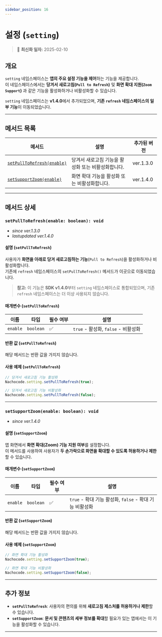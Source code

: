 ```yaml
---
sidebar_position: 16
---
```


# 설정 (`setting`)

> 🔔 **최신화 일자:** 2025-02-10

## **개요**

`setting` 네임스페이스는 **앱의 주요 설정 기능을 제어**하는 기능을 제공합니다.  
이 네임스페이스에서는 **당겨서 새로고침(`Pull to Refresh`)** 및 **화면 확대 지원(`Zoom Support`)** 과 같은 기능을 활성화하거나 비활성화할 수 있습니다.

`setting` 네임스페이스는 **v1.4.0**에서 추가되었으며, **기존 `refresh` 네임스페이스의 일부 기능**이 이동되었습니다.

---

## **메서드 목록**

| 메서드                                                             | 설명                                               | 추가된 버전 |
| ------------------------------------------------------------------ | -------------------------------------------------- | ----------- |
| [`setPullToRefresh(enable)`](#setpulltorefreshenable-boolean-void) | 당겨서 새로고침 기능을 활성화 또는 비활성화합니다. | ver.1.3.0   |
| [`setSupportZoom(enable)`](#setsupportzoomenable-boolean-void)     | 화면 확대 기능을 활성화 또는 비활성화합니다.       | ver.1.4.0   |

---

## **메서드 상세**

### **`setPullToRefresh(enable: boolean): void`**

- _since ver.1.3.0_
- _lastupdated ver.1.4.0_

#### 설명 (`setPullToRefresh`)

사용자가 **화면을 아래로 당겨 새로고침하는 기능**(`Pull to Refresh`)을 활성화하거나 비활성화합니다.  
기존에 `refresh` 네임스페이스의 `setPullToRefresh()` 메서드가 이곳으로 이동되었습니다.

> **참고:** 이 기능은 **SDK v1.4.0**부터 `setting` 네임스페이스로 통합되었으며, 기존 `refresh` 네임스페이스는 더 이상 사용되지 않습니다.

#### 매개변수 (`setPullToRefresh`)

| 이름     | 타입      | 필수 여부 | 설명                                |
| -------- | --------- | --------- | ----------------------------------- |
| `enable` | `boolean` | ✅        | `true` - 활성화, `false` - 비활성화 |

#### 반환 값 (`setPullToRefresh`)

해당 메서드는 반환 값을 가지지 않습니다.

#### 사용 예제 (`setPullToRefresh`)

```javascript
// 당겨서 새로고침 기능 활성화
Nachocode.setting.setPullToRefresh(true);

// 당겨서 새로고침 기능 비활성화
Nachocode.setting.setPullToRefresh(false);
```

---

### **`setSupportZoom(enable: boolean): void`**

- _since ver.1.4.0_

#### 설명 (`setSupportZoom`)

앱 화면에서 **화면 확대(Zoom) 기능 지원 여부**를 설정합니다.  
이 메서드를 사용하여 사용자가 **두 손가락으로 화면을 확대할 수 있도록 허용하거나 제한**할 수 있습니다.

#### 매개변수 (`setSupportZoom`)

| 이름     | 타입      | 필수 여부 | 설명                                                    |
| -------- | --------- | --------- | ------------------------------------------------------- |
| `enable` | `boolean` | ✅        | `true` - 확대 기능 활성화, `false` - 확대 기능 비활성화 |

#### 반환 값 (`setSupportZoom`)

해당 메서드는 반환 값을 가지지 않습니다.

#### 사용 예제 (`setSupportZoom`)

```javascript
// 화면 확대 기능 활성화
Nachocode.setting.setSupportZoom(true);

// 화면 확대 기능 비활성화
Nachocode.setting.setSupportZoom(false);
```

---

## **추가 정보**

- **`setPullToRefresh`**: 사용자의 편의를 위해 **새로고침 제스처를 허용하거나 제한**할 수 있습니다.
- **`setSupportZoom`**: **문서 및 콘텐츠의 세부 정보를 확대**할 필요가 있는 앱에서는 이 기능을 활성화할 수 있습니다.

---
